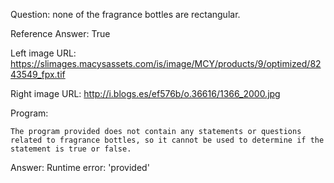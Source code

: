 Question: none of the fragrance bottles are rectangular.

Reference Answer: True

Left image URL: https://slimages.macysassets.com/is/image/MCY/products/9/optimized/8243549_fpx.tif

Right image URL: http://i.blogs.es/ef576b/o.36616/1366_2000.jpg

Program:

```
The program provided does not contain any statements or questions related to fragrance bottles, so it cannot be used to determine if the statement is true or false.
```
Answer: Runtime error: 'provided'

